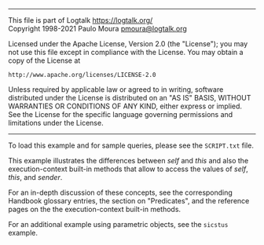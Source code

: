 ________________________________________________________________________

This file is part of Logtalk <https://logtalk.org/>  
Copyright 1998-2021 Paulo Moura <pmoura@logtalk.org>

Licensed under the Apache License, Version 2.0 (the "License");
you may not use this file except in compliance with the License.
You may obtain a copy of the License at

    http://www.apache.org/licenses/LICENSE-2.0

Unless required by applicable law or agreed to in writing, software
distributed under the License is distributed on an "AS IS" BASIS,
WITHOUT WARRANTIES OR CONDITIONS OF ANY KIND, either express or implied.
See the License for the specific language governing permissions and
limitations under the License.
________________________________________________________________________


To load this example and for sample queries, please see the `SCRIPT.txt`
file.

This example illustrates the differences between *self* and *this* and
also the execution-context built-in methods that allow to access the
values of *self*, *this*, and *sender*.

For an in-depth discussion of these concepts, see the corresponding
Handbook glossary entries, the section on "Predicates", and the
reference pages on the the execution-context built-in methods.

For an additional example using parametric objects, see the `sicstus`
example.
